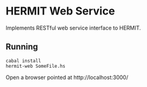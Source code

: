 # HERMIT Web Service

Implements RESTful web service interface to HERMIT.

## Running

    cabal install
    hermit-web SomeFile.hs

Open a browser pointed at http://localhost:3000/
